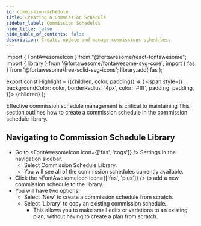 ```yaml
---
id: commission-schedule
title: Creating a Commission Schedule
sidebar_label: Commission Schedules
hide_title: false
hide_table_of_contents: false
description: Create, update and manage commissions schedules.
---
```

import { FontAwesomeIcon } from "@fortawesome/react-fontawesome";
import { library } from '@fortawesome/fontawesome-svg-core';
import { fas } from '@fortawesome/free-solid-svg-icons';
library.add(
  fas
);

export const Highlight = ({children, color, padding}) => (
  <span
    style={{
      backgroundColor: color,
      borderRadius: '4px',
      color: '#fff',
      padding: padding,
    }}>
    {children}
  </span>
);

Effective commission schedule management is critical to maintaining  This section outlines how to create a commission schedule in the commission schedule library.

## Navigating to Commission Schedule Library
- Go to <Highlight color="#222222" padding="0.3em"><FontAwesomeIcon icon={['fas', 'cogs']} /> Settings</Highlight> in the navigation sidebar.
  - Select Commission Schedule Library.
  - You will see all of the commission schedules currently available.
- Click the <Highlight color="#3472f7" padding="0.3em"><FontAwesomeIcon icon={['fas', 'plus']} /></Highlight> to add a new commission schedule to the library.
- You will have two options:
  - Select ‘New’ to create a commission schedule from scratch.
  - Select ‘Library’ to copy an existing commission schedule.
    - This allows you to make small edits or variations to an existing plan, without having to create a plan from scratch.
